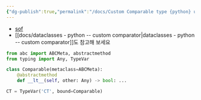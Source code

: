```yaml
---
{"dg-publish":true,"permalink":"/docs/Custom Comparable type {python} using `__lt__`/","title":"Custom Comparable type {python} using `__lt__`"}
---
```


- [sof](https://stackoverflow.com/questions/37669222/how-can-i-hint-that-a-type-is-comparable-with-typing)
- [[docs/dataclasses - python -- custom comparator\|dataclasses - python -- custom comparator]]도 참고해 보세요

```python
from abc import ABCMeta, abstractmethod
from typing import Any, TypeVar

class Comparable(metaclass=ABCMeta):
    @abstractmethod
    def __lt__(self, other: Any) -> bool: ...

CT = TypeVar('CT', bound=Comparable)
```
